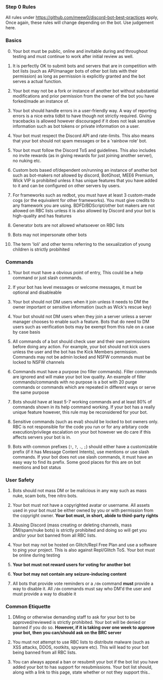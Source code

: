### **Step 0 Rules**

All rules under https://github.com/meew0/discord-bot-best-practices apply, Once again, these rules will change depending on the bot. Use judgement here.

### **Basics**

0. Your bot must be public, online and invitable during and throughout testing and must continue to work after initial review as well.

1. It is perfectly OK to submit bots and servers that are in competition with bot lists (such as API/manager bots of other bot lists with their permission) as long as permission is explicitly granted and the bot serves a actual function.

2. Your bot may not be a fork or instance of another bot without substantial modifications and prior permission from the owner of the bot you have forked/made an instance of.

3. Your bot should handle errors in a user-friendly way. A way of reporting errors is a nice extra tidbit to have though not strictly required. Giving tracebacks is allowed however discouraged if it does not leak sensitive information such as bot tokens or private information on a user.

4. Your bot must respect the Discord API and rate-limits. This also means that your bot should not spam messages or be a 'rainbow role' bot.

5. Your bot must follow the Discord ToS and guidelines. This also includes no invite rewards (as in giving rewards for just joining another server), no nuking etc.

6. Custom bots based of/dependent on/running an instance of another bot such as bot-makers not allowed by discord, BotGhost, MEE6 Premium, Wick VIP is prohibited unless it has unique features that you have added to it and can be configured on other servers by users.

7. For frameworks such as redbot, you must have at least 3 custom-made cogs (or the equivalent for other frameworks). You must give credits to any framework you are using. BDFD/BDScript/other bot makers are not allowed on RBC lists unless it is also allowed by Discord and your bot is high-quality and has features

8. Generator bots are not allowed whatsoever on RBC lists

9. Bots may not impersonate other bots

10. The term 'loli' and other terms referring to the sexualization of young children is strictly probihited

### **Commands**

1. Your bot must have a obvious point of entry, This could be a help command or just slash commands. 

2. If your bot has level messages or welcome messages, it must be optional and disableable

3. Your bot should not DM users when it join unless it needs to DM the owner important or sensitive information (such as Wick's rescue key)

4. Your bot should not DM users when they join a server unless a server manager chooses to enable such a feature. Bots that do need to DM users such as verification bots may be exempt from this rule on a case by case basis

5. All commands of a bot should check user and their own permissions before doing any action. For example, your bot should not kick users unless the user and the bot has the Kick Members permission. Commands may not be admin locked and NSFW commands must be locked to NSFW channels

6. Commands must have a purpose (no filler commands). Filler commands are ignored and will make your bot low quality. An example of filler commands/commands with no purpose is a bot with 20 purge commands or commands which are repeated in different ways or serve the same purpose

7. Bots should have at least 5-7 working commands and at least 80% of commands shown in its help command working. If your bot has a really unique feature however, this rule may be reconsidered for your bot.

8. Sensitive commands (such as eval) should be locked to bot owners only. RBC is not responsible for the code you run or for any arbitary code execution/privilege escalation on your bot however we do care if this affects servers your bot is in.

9. Bots with common prefixes (`!`, `?`, `.`, `;`) should either have a customizable prefix (if it has Message Content Intents), use mentions or use slash commands. If your bot does not use slash commands, it must have an easy way to find its prefix. Some good places for this are on bot mentions and bot status

### **User Safety**

1. Bots should not mass DM or be malicious in any way such as mass nuke, scam bots, free nitro bots. 

2. Your bot must not have a copyrighted avatar or username. All assets used in your bot must be either owned by you or with permission from the copyright owner. **Your bot must, in short, abide to third-party rights**

3. Abusing Discord (mass creating or deleting channels, mass DM/spam/nuke bots) is strictly prohibited and doing so will get you and/or your bot banned from all RBC lists.

4. Your bot may not be hosted on Glitch/Repl Free Plan and use a software to ping your project. This is also against Repl/Glitch ToS.
Your bot must be online during testing

5. **Your bot must not reward users for voting for another bot**

6. **Your bot may not contain any seizure-inducing content**

7. All bots that provide vote reminders or a `/dm` command **must** provide a way to disable it. All `/dm` commands must say who DM'd the user and must provide a way to disable it

### **Common Etiquette**

1. DMing or otherwise demanding staff to ask for your bot to be approved/reviewed is strictly prohibited. Your bot will be denied or banned if you do so. **However, if it is taking over one week to approve your bot, then you can/should ask on the BRC server**

2. You must not attempt to use RBC lists to distribute malware (such as XSS attacks, DDOS, rootkits, spyware etc). This will lead to your bot being banned from all RBC lists.

3. You can always appeal a ban or resubmit your bot if the bot list you have added your bot to has support for resubmissions. Your bot list should, along with a link to this page, state whether or not they support this..
